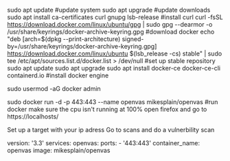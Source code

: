 sudo apt update     #update system
sudo apt upgrade    #update downloads
sudo apt install ca-certificates curl gnupg lsb-release     #install curl
curl -fsSL https://download.docker.com/linux/ubuntu/gpg | sudo gpg --dearmor -o /usr/share/keyrings/docker-archive-keyring.gpg      #download docker
echo "deb [arch=$(dpkg --print-architecture) signed-by=/usr/share/keyrings/docker-archive-keyring.gpg] https://download.docker.com/linux/ubuntu $(lsb_release -cs) stable" | sudo tee /etc/apt/sources.list.d/docker.list > /dev/null     #set up stable repository
sudo apt update
sudo apt upgrade
sudo apt install docker-ce docker-ce-cli containerd.io     #install docker engine 


sudo usermod -aG docker admin

sudo docker run -d -p 443:443 --name openvas mikesplain/openvas   #run docker
make sure the cpu isn't running at 100%
open firefox and go to https://localhosts/

Set up a target with your ip adress
Go to scans and do a vulnerbility scan


version: '3.3'
services:
    openvas:
        ports:
            - '443:443'
        container_name: openvas
        image: mikesplain/openvas
